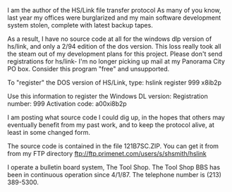 I am the author of the HS/Link
file transfer protocol
As many of you know, last year my offices were burglarized and my main software development system stolen, complete with latest backup tapes.

As a result, I have no source code at all for the windows dlp version of hs/link, and only a 2/94 edition of the dos version. This loss really took all the steam out of my development plans for this project. Please don't send registrations for hs/link- I'm no longer picking up mail at my Panorama City PO box.  Consider this program "free" and unsupported.

To "register" the DOS version of HS/Link, type:
    hslink register 999 x8ib2p

Use this information to register the Windows DL version:
    Registration number: 999
    Activation code: a00xi8b2p

I am posting what source code I could dig up, in the hopes that others may eventually benefit from my past work, and to keep the protocol alive, at least in some changed form.

The source code is contained in the file 121B7SC.ZIP.
You can get it from from my FTP directory
    ftp://ftp.primenet.com/users/s/shsmith/hslink

	
I operate a bulletin board system, The Tool Shop.
The Tool Shop BBS has been in continuous operation since 4/1/87.
The telephone number is (213) 389-5300.